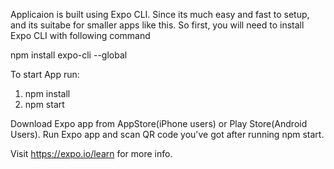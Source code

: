 Applicaion is built using Expo CLI. Since its much easy and fast to setup, and its suitabe for smaller apps like this.
So first, you will need to install Expo CLI with following command

npm install expo-cli --global

To start App run:

1. npm install
2. npm start

Download Expo app from AppStore(iPhone users) or Play Store(Android Users). 
Run Expo app and scan QR code you've got after running npm start.

Visit https://expo.io/learn for more info.
